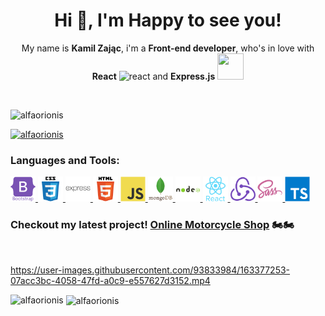 <h1 align="center">Hi 👋, I'm Happy to see you!</h1>
<p align="center">My name is <strong>Kamil Zając</strong>, i'm a <strong>Front-end developer</strong>, who's in love with <strong>React</strong>
<img src="https://upload.wikimedia.org/wikipedia/commons/thumb/a/a7/React-icon.svg/2300px-React-icon.svg.png" alt="react" width="47" height="42"/> and <strong>Express.js</strong> <img src="https://encrypted-tbn0.gstatic.com/images?q=tbn:ANd9GcSj2Cl7TKrJZnqIcySObGhSToz0G8jAHbfryA&usqp=CAU" height="42" width="42" /></p>
<br />


<p align="left"> <img src="https://komarev.com/ghpvc/?username=alfaorionis&label=Profile%20views&color=0e75b6&style=flat" alt="alfaorionis" /> </p>

<p align="left"> <a href="https://github.com/ryo-ma/github-profile-trophy"><img src="https://github-profile-trophy.vercel.app/?username=alfaorionis" alt="alfaorionis" /></a> </p>

<p align="left">
</p>

<h3 align="left">Languages and Tools:</h3>
<p align="left"> <a href="https://getbootstrap.com" target="_blank" rel="noreferrer"> <img src="https://raw.githubusercontent.com/devicons/devicon/master/icons/bootstrap/bootstrap-plain-wordmark.svg" alt="bootstrap" width="40" height="40"/> </a> <a href="https://www.w3schools.com/css/" target="_blank" rel="noreferrer"> <img src="https://raw.githubusercontent.com/devicons/devicon/master/icons/css3/css3-original-wordmark.svg" alt="css3" width="40" height="40"/> </a> <a href="https://expressjs.com" target="_blank" rel="noreferrer"> <img src="https://raw.githubusercontent.com/devicons/devicon/master/icons/express/express-original-wordmark.svg" alt="express" width="40" height="40"/> </a> <a href="https://www.w3.org/html/" target="_blank" rel="noreferrer"> <img src="https://raw.githubusercontent.com/devicons/devicon/master/icons/html5/html5-original-wordmark.svg" alt="html5" width="40" height="40"/> </a> <a href="https://developer.mozilla.org/en-US/docs/Web/JavaScript" target="_blank" rel="noreferrer"> <img src="https://raw.githubusercontent.com/devicons/devicon/master/icons/javascript/javascript-original.svg" alt="javascript" width="40" height="40"/> </a> <a href="https://www.mongodb.com/" target="_blank" rel="noreferrer"> <img src="https://raw.githubusercontent.com/devicons/devicon/master/icons/mongodb/mongodb-original-wordmark.svg" alt="mongodb" width="40" height="40"/> </a> <a href="https://nodejs.org" target="_blank" rel="noreferrer"> <img src="https://raw.githubusercontent.com/devicons/devicon/master/icons/nodejs/nodejs-original-wordmark.svg" alt="nodejs" width="40" height="40"/> </a> <a href="https://reactjs.org/" target="_blank" rel="noreferrer"> <img src="https://raw.githubusercontent.com/devicons/devicon/master/icons/react/react-original-wordmark.svg" alt="react" width="40" height="40"/> </a> <a href="https://redux.js.org" target="_blank" rel="noreferrer"> <img src="https://raw.githubusercontent.com/devicons/devicon/master/icons/redux/redux-original.svg" alt="redux" width="40" height="40"/> </a> <a href="https://sass-lang.com" target="_blank" rel="noreferrer"> <img src="https://raw.githubusercontent.com/devicons/devicon/master/icons/sass/sass-original.svg" alt="sass" width="40" height="40"/> </a> <a href="https://www.typescriptlang.org/" target="_blank" rel="noreferrer"> <img src="https://raw.githubusercontent.com/devicons/devicon/master/icons/typescript/typescript-original.svg" alt="typescript" width="40" height="40"/> </a> </p>

<h3>Checkout my latest project! <a href="https://motorcycleshop.herokuapp.com/">Online Motorcycle Shop</a> 🏍️🏍️ </h3>
<br />

https://user-images.githubusercontent.com/93833984/163377253-07acc3bc-4058-47fd-a0c9-e557627d3152.mp4

<p><img align="left" src="https://github-readme-stats.vercel.app/api/top-langs?username=alfaorionis&show_icons=true&locale=en&layout=compact" alt="alfaorionis" /></p>

<p>&nbsp;<img align="center" src="https://github-readme-stats.vercel.app/api?username=alfaorionis&show_icons=true&locale=en" alt="alfaorionis" /></p>
